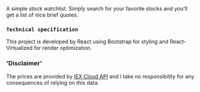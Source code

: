 A simple stock watchlist. Simply search for your favorite stocks and you'll get a list of nice brief quotes.

### `Technical specification`

This project is developed by React using Bootstrap for styling and React-Virtualized for render optimization.<br />

### 'Disclaimer'

The prices are provided by [IEX Cloud API](https://iexcloud.io/docs/api/) and I take no responsibility for any consequences of relying on this data.
